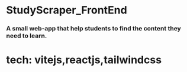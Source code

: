 # StudyScraper_FrontEnd

### A small web-app that help students to find the content they need to learn.


# tech: vitejs,reactjs,tailwindcss